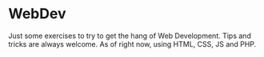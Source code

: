 # WebDev

Just some exercises to try to get the hang of Web Development. Tips and tricks are always welcome. As of right now, using HTML, CSS, JS and PHP.
